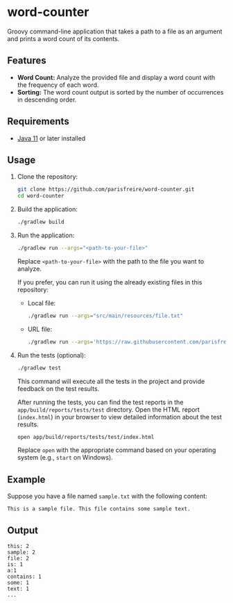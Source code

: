 # word-counter
Groovy command-line application that takes a path to a file as an argument and prints a word count of its contents.

## Features

- **Word Count:** Analyze the provided file and display a word count with the frequency of each word.
- **Sorting:** The word count output is sorted by the number of occurrences in descending order.


## Requirements

- [Java 11](https://www.oracle.com/java/technologies/javase-downloads.html) or later installed

## Usage

1. Clone the repository:

    ```bash
    git clone https://github.com/parisfreire/word-counter.git
    cd word-counter
    ```

2. Build the application:

    ```bash
    ./gradlew build
    ```

3. Run the application:
    ```bash
    ./gradlew run --args="<path-to-your-file>"
    ```

   Replace `<path-to-your-file>` with the path to the file you want to analyze. 

    If you prefer, you can run it using the already existing files in this repository:

    - Local file:

        ```bash
        ./gradlew run --args="src/main/resources/file.txt"
        ```

    - URL file:

        ```bash
        ./gradlew run --args='https://raw.githubusercontent.com/parisfreire/word-counter/main/app/src/main/resources/file.txt'
        ```

4. Run the tests (optional):

   ```bash
   ./gradlew test
   ```

   This command will execute all the tests in the project and provide feedback on the test results.

   After running the tests, you can find the test reports in the `app/build/reports/tests/test` directory. Open the HTML report (`index.html`) in your browser to view detailed information about the test results.

   ```bash
   open app/build/reports/tests/test/index.html
   ```

   Replace `open` with the appropriate command based on your operating system (e.g., `start` on Windows).


## Example

Suppose you have a file named `sample.txt` with the following content:

```
This is a sample file. This file contains some sample text.
```

## Output
```
this: 2
sample: 2
file: 2
is: 1
a:1
contains: 1
some: 1
text: 1
...
```

